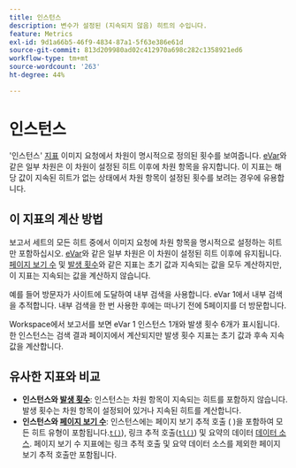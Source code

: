 ```yaml
---
title: 인스턴스
description: 변수가 설정된 (지속되지 않음) 히트의 수입니다.
feature: Metrics
exl-id: 9d1a66b5-46f9-4834-87a1-5f63e386e61d
source-git-commit: 813d209980ad02c412970a698c282c1358921ed6
workflow-type: tm+mt
source-wordcount: '263'
ht-degree: 44%

---
```


# 인스턴스

&#39;인스턴스&#39; [지표](overview.md) 이미지 요청에서 차원이 명시적으로 정의된 횟수를 보여줍니다. [eVar](../dimensions/evar.md)와 같은 일부 차원은 이 차원이 설정된 히트 이후에 차원 항목을 유지합니다. 이 지표는 해당 값이 지속된 히트가 없는 상태에서 차원 항목이 설정된 횟수를 보려는 경우에 유용합니다.

## 이 지표의 계산 방법

보고서 세트의 모든 히트 중에서 이미지 요청에 차원 항목을 명시적으로 설정하는 히트만 포함하십시오. [eVar](../dimensions/evar.md)와 같은 일부 차원은 이 차원이 설정된 히트 이후에 유지됩니다. [페이지 보기 수](page-views.md) 및 [발생 횟수](occurrences.md)와 같은 지표는 초기 값과 지속되는 값을 모두 계산하지만, 이 지표는 지속되는 값을 계산하지 않습니다.

예를 들어 방문자가 사이트에 도달하여 내부 검색을 사용합니다. eVar 1에서 내부 검색을 추적합니다. 내부 검색을 한 번 사용한 후에는 떠나기 전에 5페이지를 더 방문합니다.

Workspace에서 보고서를 보면 eVar 1 인스턴스 1개와 발생 횟수 6개가 표시됩니다. 한 인스턴스는 검색 결과 페이지에서 계산되지만 발생 횟수 지표는 초기 값과 후속 지속 값을 계산합니다.

## 유사한 지표와 비교

* **인스턴스와 [발생 횟수](occurrences.md)**: 인스턴스는 차원 항목이 지속되는 히트를 포함하지 않습니다. 발생 횟수는 차원 항목이 설정되어 있거나 지속된 히트를 계산합니다.
* **인스턴스와 [페이지 보기 수](page-views.md)**: 인스턴스에는 페이지 보기 추적 호출 ( )을 포함하여 모든 히트 유형이 포함됩니다.[`t()`](/help/implement/vars/functions/t-method.md)), 링크 추적 호출([`tl()`](/help/implement/vars/functions/tl-method.md)) 및 요약의 데이터 [데이터 소스](/help/import/data-sources/overview.md). 페이지 보기 수 지표에는 링크 추적 호출 및 요약 데이터 소스를 제외한 페이지 보기 추적 호출만 포함됩니다.
